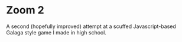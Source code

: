 # Zoom 2
A second (hopefully improved) attempt at a scuffed Javascript-based Galaga style game I made in high school.
